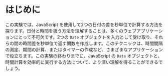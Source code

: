 # はじめに

この実験では、JavaScript を使用して2つの日付の差を秒単位で計算する方法を探ります。日付と時間を扱う方法を理解することは、多くのウェブアプリケーションにとって不可欠です。2つの `Date` オブジェクトを入力として受け取り、それらの間の時間差を秒単位で返す関数を作成します。このテクニックは、時間間隔の測定、期間の計算、またはタイマーの作成など、さまざまなアプリケーションで役立ちます。この実験の終わりまでに、JavaScript の `Date` オブジェクトと、時間計算を効率的に実行する方法について、より深い理解を得ることができるでしょう。
